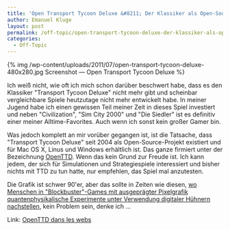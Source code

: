 ```yaml
---
title: 'Open Transport Tycoon Deluxe &#8211; Der Klassiker als Open-Source-Version'
author: Emanuel Kluge
layout: post
permalink: /off-topic/open-transport-tycoon-deluxe-der-klassiker-als-open-source-version/
categories:
  - Off-Topic
---
```


{% img /wp-content/uploads/2011/07/open-transport-tycoon-deluxe-480x280.jpg Screenshot &mdash; Open Transport Tycoon Deluxe %}

Ich weiß nicht, wie oft ich mich schon darüber beschwert habe, dass es den Klassiker "Transport Tycoon Deluxe" nicht mehr gibt und scheinbar vergleichbare Spiele heutzutage nicht mehr entwickelt habe. In meiner Jugend habe ich einen gewissen Teil meiner Zeit in dieses Spiel investiert und neben "Civilization", "Sim City 2000" und "Die Siedler" ist es definitiv einer meiner Alltime-Favorites. Auch wenn ich sonst kein großer Gamer bin.

Was jedoch komplett an mir vorüber gegangen ist, ist die Tatsache, dass "Transport Tycoon Deluxe" seit 2004 als Open-Source-Projekt existiert und für Mac OS X, Linus und Windows erhältlich ist. Das ganze firmiert unter der Bezeichnung [OpenTTD](http://www.openttd.org/). Wenn das kein Grund zur Freude ist. Ich kann jedem, der sich für Simulationen und Strategiespiele interessiert und bisher nichts mit TTD zu tun hatte, nur empfehlen, das Spiel mal anzutesten.

Die Grafik ist schwer 90'er, aber das sollte in Zeiten wie diesen, [wo Menschen in "Blockbuster"-Games mit ausgeprägter Pixelgrafik quantenphysikalische Experimente unter Verwendung digitaler Hühnern nachstellen](http://www.youtube.com/watch?v=45tXuAF52E4), kein Problem sein, denke ich &hellip;

Link: [OpenTTD dans les webs](http://www.openttd.org/)
